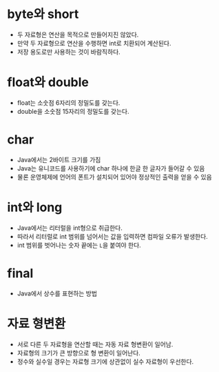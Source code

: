 # byte와 short
+ 두 자료형은 연산을 목적으로 만들어지진 않았다.
+ 만약 두 자료형으로 연산을 수행하면 int로 치환되어 계산된다.
+ 저장 용도로만 사용하는 것이 바람직하다.

# float와 double
+ float는 소숫점 6자리의 정밀도를 갖는다.
+ double을 소숫점 15자리의 정밀도를 갖는다.

# char
+ Java에서는 2바이트 크기를 가짐
+ Java는 유니코드를 사용하기에 char 하나에 한글 한 글자가 들어갈 수 있음
+ 물론 운영체제에 언어의 폰트가 설치되어 있어야 정상적인 출력을 얻을 수 있음

# int와 long
+ Java에서는 리터럴을 int형으로 취급한다.
+ 따라서 리터럴로 int 범위를 넘어서는 값을 입력하면 컴파일 오류가 발생한다.
+ int 범위를 벗어나는 숫자 끝에는 `L`을 붙여야 한다.

# final
+ Java에서 상수를 표현하는 방법

# 자료 형변환
+ 서로 다른 두 자료형을 연산할 때는 자동 자료 형변환이 일어남.
+ 자료형의 크기가 큰 방향으로 형 변환이 일어난다.
+ 정수와 실수일 경우는 자료형 크기에 상관없이 실수 자료형이 우선한다. 

